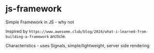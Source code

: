# js-framework
Simple Framework in JS - why not

Inspired by `https://www.awesome.club/blog/2024/what-i-learned-from-building-a-framework` arcticle.

Characteristics - uses Signals, simple/lightweight, server side rendering

